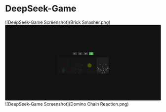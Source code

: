 # DeepSeek-Game

![DeepSeek-Game Screenshot](Brick Smasher.png)
![DeepSeek-Game Screenshot](ChatGPT.png)
![DeepSeek-Game Screenshot](Domino Chain Reaction.png)
